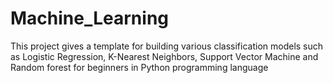 # Machine_Learning

This project gives a template for building various classification models such as Logistic Regression, K-Nearest Neighbors, Support Vector Machine and Random forest for beginners in Python programming language
